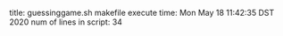 title: guessinggame.sh
makefile execute time: Mon May 18 11:42:35 DST 2020 
num of lines in script: 
34
